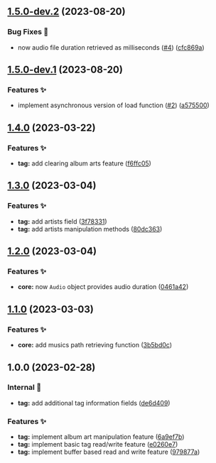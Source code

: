 ## [1.5.0-dev.2](https://github.com/async3619/merry-go-round-rs/compare/v1.5.0-dev.1...v1.5.0-dev.2) (2023-08-20)


### Bug Fixes 🐞

* now audio file duration retrieved as milliseconds ([#4](https://github.com/async3619/merry-go-round-rs/issues/4)) ([cfc869a](https://github.com/async3619/merry-go-round-rs/commit/cfc869aa0779e41b27093f4e18333e4235f3084e))

## [1.5.0-dev.1](https://github.com/async3619/merry-go-round-rs/compare/v1.4.0...v1.5.0-dev.1) (2023-08-20)


### Features ✨

* implement asynchronous version of load function ([#2](https://github.com/async3619/merry-go-round-rs/issues/2)) ([a575500](https://github.com/async3619/merry-go-round-rs/commit/a5755001e89081c42072090bb925337fa9d486a4))

## [1.4.0](https://github.com/async3619/merry-go-round-rs/compare/v1.3.0...v1.4.0) (2023-03-22)


### Features ✨

* **tag:** add clearing album arts feature ([f6ffc05](https://github.com/async3619/merry-go-round-rs/commit/f6ffc0567b6b9d622736502ce4e4608889efb9b4))

## [1.3.0](https://github.com/async3619/merry-go-round-rs/compare/v1.2.0...v1.3.0) (2023-03-04)


### Features ✨

* **tag:** add artists field ([3f78331](https://github.com/async3619/merry-go-round-rs/commit/3f783317198da259b30c09c62a7d99d9d9ec4088))
* **tag:** add artists manipulation methods ([80dc363](https://github.com/async3619/merry-go-round-rs/commit/80dc363d7d94fadedea0d731a77ebe0c582a629b))

## [1.2.0](https://github.com/async3619/merry-go-round-rs/compare/v1.1.0...v1.2.0) (2023-03-04)


### Features ✨

* **core:** now `Audio` object provides audio duration ([0461a42](https://github.com/async3619/merry-go-round-rs/commit/0461a42aa3a4114970b99a5e1219ae9d28f65e0c))

## [1.1.0](https://github.com/async3619/merry-go-round-rs/compare/v1.0.0...v1.1.0) (2023-03-03)


### Features ✨

* **core:** add musics path retrieving function ([3b5bd0c](https://github.com/async3619/merry-go-round-rs/commit/3b5bd0c5b454dd58679a373410ccea8943083566))

## 1.0.0 (2023-02-28)


### Internal 🧰

* **tag:** add additional tag information fields ([de6d409](https://github.com/async3619/merry-go-round-rs/commit/de6d409421d1f682f0c4e08de626e8b9859e3a83))


### Features ✨

* **tag:** implement album art manipulation feature ([6a9ef7b](https://github.com/async3619/merry-go-round-rs/commit/6a9ef7b232c3fd85b08e1e596a2f709b383aef4f))
* **tag:** implement basic tag read/write feature ([e0260e7](https://github.com/async3619/merry-go-round-rs/commit/e0260e74fdf441c0558d89734651391cbc45b1c7))
* **tag:** implement buffer based read and write feature ([979877a](https://github.com/async3619/merry-go-round-rs/commit/979877af668d82012ab8656862242d04d2720b99))
